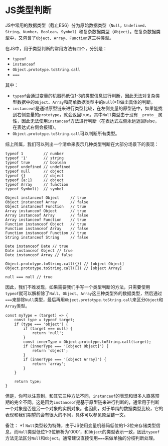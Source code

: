 # JS类型判断


JS中常用的数据类型（截止ES6）分为原始数据类型（`Null`，`Undefined`、`String`、`Number`、`Boolean`、`Symbol`）和复杂数据类型（`Object`）。在复杂数据类型中，又包含了`Object`、`Array`、`Function`这三种类型。


在JS中，用于类型判断的常用方法有四个，分别是：
+ `typeof`
+ `instanceof`
+ `Object.prototype.toString.call`
+ `===`

其中：
+ `typeof`会通过变量的机器码低位1-3的类型信息进行判断，因此无法对复杂类型数据中的`Object`、`Array`和简单数据类型中的`Null`(*1)做出具体的判断。
+ `instanceof`是通过原型链来进行类型比较，在左侧变量的原型链中，如果能找到右侧变量的`prototype`，就会返回true。其中`Null`类型由于没有`__proto__`属性，因此无法使用`instanceof`方法进行判断（在表达式左侧永远返回false，在表达式右侧会报错）。
+ `Object.prototype.toString.call`可以判断所有类型。

综上所属，我们可以列出一个清单来表示几种类型判断在大部分场景下的表现：

```
typeof 1         // number
typeof '1'       // string
typeof true      // boolean
typeof undefined // undefined
typeof null      // object
typeof {}        // object
typeof {a:1}     // object  
typeof Array     // function
typeof Symbol()  // symbol

Object instanceof Object     // true
Object instanceof Array      // false
Object instanceof Function   // true
Array instanceof Object      // true
Array instanceof Array       // false
Array instanceof Function    // true
Function instanceof Object   // true
Function instanceof Array    // false
Function instanceof Function // true
String instanceof String     // false

Date instanceof Date // true
Date instanceof Object // true
Date instanceof Array // false

Object.prototype.toString.call({}) // [object Object]
Object.prototype.toString.call([]) // [object Array]

null === null // true
```

因此，我们不难发现，如果需要我们手写一个类型判断的方法，只需要使用`typeof`就可以解析除了`Null`、`Object`、`Array`这三种类型外的数据类型，然后通过`===`来排除`Null`类型，最后再用`Object.prototype.toString.call`来区分`Object`和`Array`类型。

```
const myType = (target) => {
    const type = typeof target;
    if (type === 'object') {
        if (target === null) {
            return 'null';
        }
        const innerType = Object.prototype.toString.call(target);
        if (innerType === '[object Object]') {
            return 'object';
        }
        if (innerType === '[object Array]') {
            return 'array';
        }
    }

    return type;
}
```

但是，你可以注意到，和其它三种方法不同，`instanceof`的表现和很多人直感预期的完全不同。这是因为`instanceof`是基于原型链来进行判断的，通常用于判断一个对象是否是另一个对象的实例对象。也因此，对于单纯的数据类型比较，它的表现和我们期望的会有很大的不同，具体可以参见原型链一文。

备注：
*1 `Null`类型较为特殊，由于JS使用变量机器码低位的1-3位来存储类型信息，而`Null`类型低位1-3位解析为'000'，和`Object`的类型表示一致，因此`typeof`方法无法区分`Null`和`Object`。通常建议直接使用`===`来做单独的分枝判断处理。